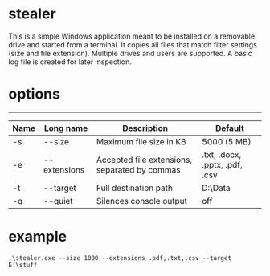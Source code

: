 # stealer

This is a simple Windows application meant to be installed on a removable drive and started from a terminal.
It copies all files that match filter settings (size and file extension).
Multiple drives and users are supported. A basic log file is created for later inspection.

# options

_________________________________________________________________________________________________________
| Name  | Long name    | Description                                   | Default                        |
|-------|--------------|-----------------------------------------------|--------------------------------|
| -s    | --size       | Maximum file size in KB                       | 5000 (5 MB)                    |
| -e    | --extensions | Accepted file extensions, separated by commas | .txt, .docx, .pptx, .pdf, .csv |
| -t    | --target     | Full destination path                         | D:\\Data                       |
| -q    | --quiet      | Silences console output                       | off                            |

# example
`.\stealer.exe --size 1000 --extensions .pdf,.txt,.csv --target E:\stuff`
